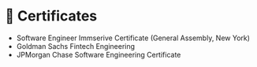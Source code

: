 # 🥇 Certificates
- Software Engineer Immserive Certificate (General Assembly, New York)
- Goldman Sachs Fintech Engineering
- JPMorgan Chase Software Engineering Certificate
